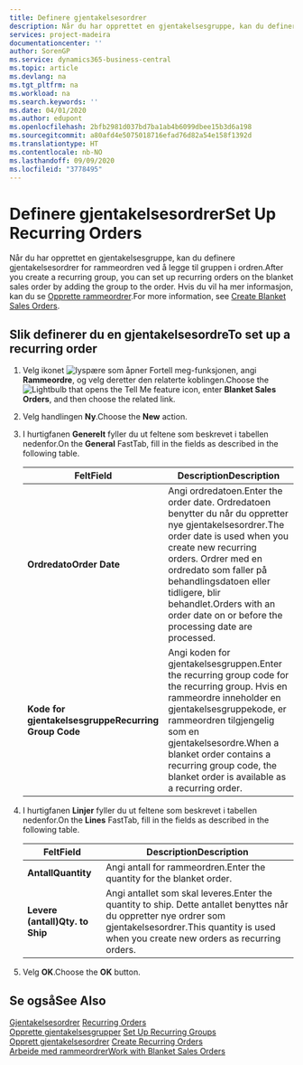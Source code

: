 ```yaml
---
title: Definere gjentakelsesordrer
description: Når du har opprettet en gjentakelsesgruppe, kan du definere gjentakelsesordrer for rammeordren ved å legge til gruppen i ordren.
services: project-madeira
documentationcenter: ''
author: SorenGP
ms.service: dynamics365-business-central
ms.topic: article
ms.devlang: na
ms.tgt_pltfrm: na
ms.workload: na
ms.search.keywords: ''
ms.date: 04/01/2020
ms.author: edupont
ms.openlocfilehash: 2bfb2981d037bd7ba1ab4b6099dbee15b3d6a198
ms.sourcegitcommit: a80afd4e5075018716efad76d82a54e158f1392d
ms.translationtype: HT
ms.contentlocale: nb-NO
ms.lasthandoff: 09/09/2020
ms.locfileid: "3778495"
---
```

# <a name="set-up-recurring-orders"></a><span data-ttu-id="cd944-103">Definere gjentakelsesordrer</span><span class="sxs-lookup"><span data-stu-id="cd944-103">Set Up Recurring Orders</span></span>
<span data-ttu-id="cd944-104">Når du har opprettet en gjentakelsesgruppe, kan du definere gjentakelsesordrer for rammeordren ved å legge til gruppen i ordren.</span><span class="sxs-lookup"><span data-stu-id="cd944-104">After you create a recurring group, you can set up recurring orders on the blanket sales order by adding the group to the order.</span></span> <span data-ttu-id="cd944-105">Hvis du vil ha mer informasjon, kan du se [Opprette rammeordrer](how-to-set-up-recurring-groups.md).</span><span class="sxs-lookup"><span data-stu-id="cd944-105">For more information, see [Create Blanket Sales Orders](how-to-set-up-recurring-groups.md).</span></span>  

## <a name="to-set-up-a-recurring-order"></a><span data-ttu-id="cd944-106">Slik definerer du en gjentakelsesordre</span><span class="sxs-lookup"><span data-stu-id="cd944-106">To set up a recurring order</span></span>  

1.  <span data-ttu-id="cd944-107">Velg ikonet ![lyspære som åpner Fortell meg-funksjonen](../../media/ui-search/search_small.png "Fortell hva du vil gjøre"), angi **Rammeordre**, og velg deretter den relaterte koblingen.</span><span class="sxs-lookup"><span data-stu-id="cd944-107">Choose the ![Lightbulb that opens the Tell Me feature](../../media/ui-search/search_small.png "Tell me what you want to do") icon, enter **Blanket Sales Orders**, and then choose the related link.</span></span>  
2.  <span data-ttu-id="cd944-108">Velg handlingen **Ny**.</span><span class="sxs-lookup"><span data-stu-id="cd944-108">Choose the **New** action.</span></span>  
3.  <span data-ttu-id="cd944-109">I hurtigfanen **Generelt** fyller du ut feltene som beskrevet i tabellen nedenfor.</span><span class="sxs-lookup"><span data-stu-id="cd944-109">On the **General** FastTab, fill in the fields as described in the following table.</span></span>  

    |<span data-ttu-id="cd944-110">Felt</span><span class="sxs-lookup"><span data-stu-id="cd944-110">Field</span></span>|<span data-ttu-id="cd944-111">Description</span><span class="sxs-lookup"><span data-stu-id="cd944-111">Description</span></span>|  
    |---------------------------------|---------------------------------------|  
    |<span data-ttu-id="cd944-112">**Ordredato**</span><span class="sxs-lookup"><span data-stu-id="cd944-112">**Order Date**</span></span>|<span data-ttu-id="cd944-113">Angi ordredatoen.</span><span class="sxs-lookup"><span data-stu-id="cd944-113">Enter the order date.</span></span> <span data-ttu-id="cd944-114">Ordredatoen benytter du når du oppretter nye gjentakelsesordrer.</span><span class="sxs-lookup"><span data-stu-id="cd944-114">The order date is used when you create new recurring orders.</span></span> <span data-ttu-id="cd944-115">Ordrer med en ordredato som faller på behandlingsdatoen eller tidligere, blir behandlet.</span><span class="sxs-lookup"><span data-stu-id="cd944-115">Orders with an order date on or before the processing date are processed.</span></span>|  
    |<span data-ttu-id="cd944-116">**Kode for gjentakelsesgruppe**</span><span class="sxs-lookup"><span data-stu-id="cd944-116">**Recurring Group Code**</span></span>|<span data-ttu-id="cd944-117">Angi koden for gjentakelsesgruppen.</span><span class="sxs-lookup"><span data-stu-id="cd944-117">Enter the recurring group code for the recurring group.</span></span> <span data-ttu-id="cd944-118">Hvis en rammeordre inneholder en gjentakelsesgruppekode, er rammeordren tilgjengelig som en gjentakelsesordre.</span><span class="sxs-lookup"><span data-stu-id="cd944-118">When a blanket order contains a recurring group code, the blanket order is available as a recurring order.</span></span>|  

4.  <span data-ttu-id="cd944-119">I hurtigfanen **Linjer** fyller du ut feltene som beskrevet i tabellen nedenfor.</span><span class="sxs-lookup"><span data-stu-id="cd944-119">On the **Lines** FastTab, fill in the fields as described in the following table.</span></span>  

    |<span data-ttu-id="cd944-120">Felt</span><span class="sxs-lookup"><span data-stu-id="cd944-120">Field</span></span>|<span data-ttu-id="cd944-121">Description</span><span class="sxs-lookup"><span data-stu-id="cd944-121">Description</span></span>|  
    |---------------------------------|---------------------------------------|  
    |<span data-ttu-id="cd944-122">**Antall**</span><span class="sxs-lookup"><span data-stu-id="cd944-122">**Quantity**</span></span>|<span data-ttu-id="cd944-123">Angi antall for rammeordren.</span><span class="sxs-lookup"><span data-stu-id="cd944-123">Enter the quantity for the blanket order.</span></span>|  
    |<span data-ttu-id="cd944-124">**Levere (antall)**</span><span class="sxs-lookup"><span data-stu-id="cd944-124">**Qty. to Ship**</span></span>|<span data-ttu-id="cd944-125">Angi antallet som skal leveres.</span><span class="sxs-lookup"><span data-stu-id="cd944-125">Enter the quantity to ship.</span></span> <span data-ttu-id="cd944-126">Dette antallet benyttes når du oppretter nye ordrer som gjentakelsesordrer.</span><span class="sxs-lookup"><span data-stu-id="cd944-126">This quantity is used when you create new orders as recurring orders.</span></span>|  

5.  <span data-ttu-id="cd944-127">Velg **OK**.</span><span class="sxs-lookup"><span data-stu-id="cd944-127">Choose the **OK** button.</span></span>  

## <a name="see-also"></a><span data-ttu-id="cd944-128">Se også</span><span class="sxs-lookup"><span data-stu-id="cd944-128">See Also</span></span>  
 <span data-ttu-id="cd944-129">[Gjentakelsesordrer](recurring-orders.md) </span><span class="sxs-lookup"><span data-stu-id="cd944-129">[Recurring Orders](recurring-orders.md) </span></span>  
 <span data-ttu-id="cd944-130">[Opprette gjentakelsesgrupper](how-to-set-up-recurring-groups.md) </span><span class="sxs-lookup"><span data-stu-id="cd944-130">[Set Up Recurring Groups](how-to-set-up-recurring-groups.md) </span></span>  
 <span data-ttu-id="cd944-131">[Opprett gjentakelsesordrer](how-to-create-recurring-orders.md) </span><span class="sxs-lookup"><span data-stu-id="cd944-131">[Create Recurring Orders](how-to-create-recurring-orders.md) </span></span>  
 [<span data-ttu-id="cd944-132">Arbeide med rammeordrer</span><span class="sxs-lookup"><span data-stu-id="cd944-132">Work with Blanket Sales Orders</span></span>](../../sales-how-to-create-blanket-sales-orders.md)
